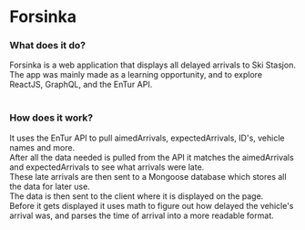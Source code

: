 # Forsinka

### What does it do?
Forsinka is a web application that displays all delayed arrivals to Ski Stasjon. <br>
The app was mainly made as a learning opportunity, and to explore ReactJS, GraphQL, and the EnTur API.<br><br>

### How does it work? 
It uses the EnTur API to pull aimedArrivals, expectedArrivals, ID's, vehicle names and more. <br>
After all the data needed is pulled from the API it matches the aimedArrivals and expectedArrivals to see what arrivals were late. <br>
These late arrivals are then sent to a Mongoose database which stores all the data for later use. <br>
The data is then sent to the client where it is displayed on the page. <br>
Before it gets displayed it uses math to figure out how delayed the vehicle's arrival was, and parses the time of arrival into a more readable format. <br><br>
